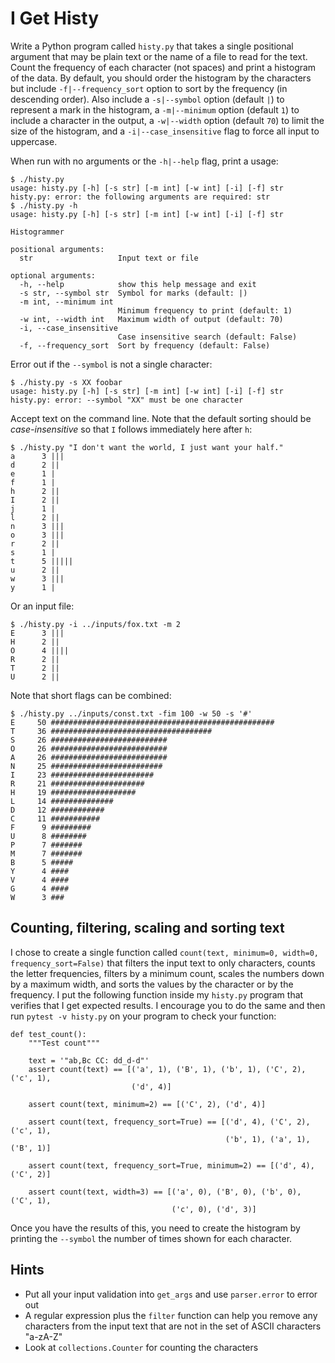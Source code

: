 # I Get Histy

Write a Python program called `histy.py` that takes a single positional argument that may be plain text or the name of a file to read for the text. Count the frequency of each character (not spaces) and print a histogram of the data. By default, you should order the histogram by the characters but include `-f|--frequency_sort` option to sort by the frequency (in descending order). Also include a `-s|--symbol` option (default `|`) to represent a mark in the histogram, a `-m|--minimum` option (default `1`) to include a character in the output, a `-w|--width` option (default `70`) to limit the size of the histogram, and a `-i|--case_insensitive` flag to force all input to uppercase.

When run with no arguments or the `-h|--help` flag, print a usage:

````
$ ./histy.py
usage: histy.py [-h] [-s str] [-m int] [-w int] [-i] [-f] str
histy.py: error: the following arguments are required: str
$ ./histy.py -h
usage: histy.py [-h] [-s str] [-m int] [-w int] [-i] [-f] str

Histogrammer

positional arguments:
  str                   Input text or file

optional arguments:
  -h, --help            show this help message and exit
  -s str, --symbol str  Symbol for marks (default: |)
  -m int, --minimum int
                        Minimum frequency to print (default: 1)
  -w int, --width int   Maximum width of output (default: 70)
  -i, --case_insensitive
                        Case insensitive search (default: False)
  -f, --frequency_sort  Sort by frequency (default: False)
````

Error out if the `--symbol` is not a single character:

````
$ ./histy.py -s XX foobar
usage: histy.py [-h] [-s str] [-m int] [-w int] [-i] [-f] str
histy.py: error: --symbol "XX" must be one character
````

Accept text on the command line. Note that the default sorting should be *case-insensitive* so that `I` follows immediately here after `h`:

````
$ ./histy.py "I don't want the world, I just want your half."
a      3 |||
d      2 ||
e      1 |
f      1 |
h      2 ||
I      2 ||
j      1 |
l      2 ||
n      3 |||
o      3 |||
r      2 ||
s      1 |
t      5 |||||
u      2 ||
w      3 |||
y      1 |
````

Or an input file:

````
$ ./histy.py -i ../inputs/fox.txt -m 2
E      3 |||
H      2 ||
O      4 ||||
R      2 ||
T      2 ||
U      2 ||
````

Note that short flags can be combined:

````
$ ./histy.py ../inputs/const.txt -fim 100 -w 50 -s '#'
E     50 ##################################################
T     36 ####################################
S     26 ##########################
O     26 ##########################
A     26 ##########################
N     25 #########################
I     23 #######################
R     21 #####################
H     19 ###################
L     14 ##############
D     12 ############
C     11 ###########
F      9 #########
U      8 ########
P      7 #######
M      7 #######
B      5 #####
Y      4 ####
V      4 ####
G      4 ####
W      3 ###
````

## Counting, filtering, scaling and sorting text

I chose to create a single function called `count(text, minimum=0, width=0, frequency_sort=False)` that filters the input text to only characters, counts the letter frequencies, filters by a minimum count, scales the numbers down by a maximum width, and sorts the values by the character or by the frequency. I put the following function inside my `histy.py` program that verifies that I get expected results. I encourage you to do the same and then run `pytest -v histy.py` on your program to check your function:

````
def test_count():
    """Test count"""

    text = '"ab,Bc CC: dd_d-d"'
    assert count(text) == [('a', 1), ('B', 1), ('b', 1), ('C', 2), ('c', 1),
                           ('d', 4)]

    assert count(text, minimum=2) == [('C', 2), ('d', 4)]

    assert count(text, frequency_sort=True) == [('d', 4), ('C', 2), ('c', 1),
                                                ('b', 1), ('a', 1), ('B', 1)]

    assert count(text, frequency_sort=True, minimum=2) == [('d', 4), ('C', 2)]

    assert count(text, width=3) == [('a', 0), ('B', 0), ('b', 0), ('C', 1),
                                    ('c', 0), ('d', 3)]
````

Once you have the results of this, you need to create the histogram by printing the `--symbol` the number of times shown for each character.

## Hints

* Put all your input validation into `get_args` and use `parser.error` to error out
* A regular expression plus the `filter` function can help you remove any characters from the input text that are not in the set of ASCII characters "a-zA-Z"
* Look at `collections.Counter` for counting the characters